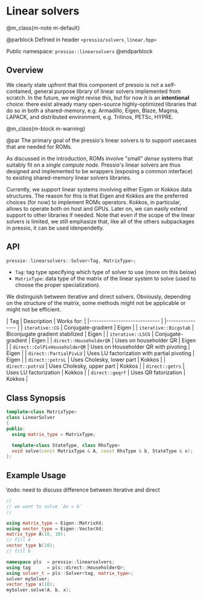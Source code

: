 
# Linear solvers


@m_class{m-note m-default}

@parblock
Defined in header `<pressio/solvers_linear.hpp>`

Public namespace: `pressio::linearsolvers`
@endparblock


## Overview

We clearly state upfront that this component of pressio
is not a self-contained, general purpose library of linear solvers
implemented from scratch.
In the future, we might revise this, but for now it is
an **intentional** choice: there exist already many
open-source highly-optimized libraries that do so in both
a shared-memory, e.g. Armadillo, Eigen, Blaze, Magma, LAPACK,
and distributed environment, e.g. Trilinos, PETSc, HYPRE.

@m_class{m-block m-warning}

@par
The primary goal of the pressio's linear solvers is to support usecases that are needed for ROMs.

As discussed in the introduction, ROMs involve "small"
*dense* systems that suitably fit on a *single compute node*.
Pressio's linear solvers are thus designed and implemented to be
wrappers (exposing a common interface) to existing shared-memory
linear solvers libraries.

Currently, we support linear systems involving either
Eigen or Kokkos data structures. The reason for this is that Eigen
and Kokkos are the preferred choices (for now)
to implement ROMs operators. Kokkos, in particular, allows
to operate both on host and GPUs.
Later on, we can easily extend support to other libraries if needed.
Note that even if the scope of the linear solvers is limited,
we still emphasize that, like all of the others subpackages in pressio,
it can be used idenpendetly.


## API
```cpp
pressio::linearsolvers::Solver<Tag, MatrixType>;
```

- `Tag`: tag type specifying which type of solver to use (more on this below)
- `MatrixType`: data type of the matrix of the linear system to solve
(used to choose the proper specialization).

We distinguish between iterative and direct solvers.
Obviously, depending on the structure of the matrix, some methods
might not be applicable or might not be efficient.

| Tag                         	                | Description   | Works for: 	|
|-----------------------------					|               |----------------	|
| `iterative::CG`               	|   Conjugate-gradient  | Eigen     	|
| `iterative::Bicgstab`         	|   Biconjugate gradient stabilized | Eigen     	|
| `iterative::LSCG`             	|   Conjugate-gradient  | Eigen     	|
| `direct::HouseholderQR`       	|   Uses on householder QR | Eigen     	|
| `direct::ColPivHouseholderQR` 	|   Uses on Householder QR with pivoting | Eigen     	|
| `direct::PartialPivLU`        	|   Uses LU factorization with partial pivoting | Eigen |
| `direct::potrsL`      |   Uses Cholesky, lower part	| Kokkos    |
| `direct::potrsU`      |   Uses Cholesky, upper part | Kokkos     	|
| `direct::getrs`       |   Uses LU factorization   | Kokkos     	|
| `direct::geqrf`       |   Uses QR fatorization  | Kokkos     	|


## Class Synopsis
```cpp
template<class MatrixType>
class LinearSolver
{
public:
  using matrix_type	= MatrixType;

  template<class StateType, class RhsType>
  void solve(const MatrixType & A, const RhsType & b, StateType & x);
};
```

## Example Usage

\todo: need to discuss difference between iterative and direct

```cpp
//
// we want to solve `Ax = b`
//

using matrix_type = Eigen::MatrixXd;
using vector_type = Eigen::VectorXd;
matrix_type A(10, 10);
// fill A
vector_type b(10);
// fill b

namespace pls  = pressio::linearsolvers;
using tag	   = pls::direct::HouseholderQr;
using solver_t = pls::Solver<tag, matrix_type>;
solver mySolver;
vector_type x(10);
mySolver.solve(A, b, x);
```

